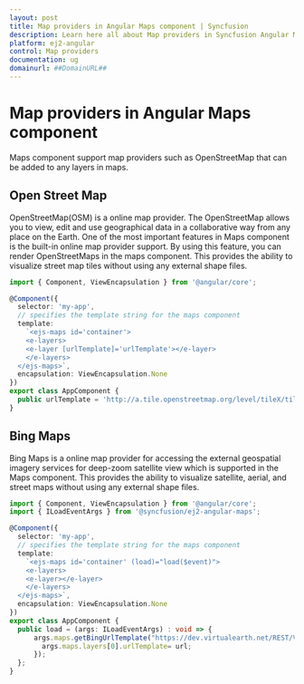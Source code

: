 ```yaml
---
layout: post
title: Map providers in Angular Maps component | Syncfusion
description: Learn here all about Map providers in Syncfusion Angular Maps component of Syncfusion Essential JS 2 and more.
platform: ej2-angular
control: Map providers 
documentation: ug
domainurl: ##DomainURL##
---
```


# Map providers in Angular Maps component

Maps component support map providers such as OpenStreetMap that can be added to any layers in maps.

## Open Street Map

OpenStreetMap(OSM) is a online map provider. The OpenStreetMap allows you to view, edit and use geographical data in a collaborative way from any place on the Earth. One of the most important features in Maps component is the built-in online map provider support. By using this feature, you can render OpenStreetMaps in the maps component. This provides the ability to visualize street map tiles without using any external shape files.

``` typescript
import { Component, ViewEncapsulation } from '@angular/core';

@Component({
  selector: 'my-app',
  // specifies the template string for the maps component
  template:
    `<ejs-maps id='container'>
    <e-layers>
    <e-layer [urlTemplate]='urlTemplate'></e-layer>
    </e-layers>
  </ejs-maps>`,
  encapsulation: ViewEncapsulation.None
})
export class AppComponent {
  public urlTemplate = 'http://a.tile.openstreetmap.org/level/tileX/tileY.png';
}

```

## Bing Maps

Bing Maps is a online map provider for accessing the external geospatial imagery services for deep-zoom satellite view which is supported in the Maps component. This provides the ability to visualize satellite, aerial, and street maps without using any external shape files.

```typescript
import { Component, ViewEncapsulation } from '@angular/core';
import { ILoadEventArgs } from '@syncfusion/ej2-angular-maps';

@Component({
  selector: 'my-app',
  // specifies the template string for the maps component
  template:
    `<ejs-maps id='container' (load)="load($event)">
    <e-layers>
    <e-layer></e-layer>
    </e-layers>
  </ejs-maps>`,
  encapsulation: ViewEncapsulation.None
})
export class AppComponent {
  public load = (args: ILoadEventArgs) : void => {
      args.maps.getBingUrlTemplate("https://dev.virtualearth.net/REST/V1/Imagery/Metadata/AerialWithLabel?output=json&uriScheme=https&key=?").then(function(url) {
        args.maps.layers[0].urlTemplate= url;
      });
  };
}
```
